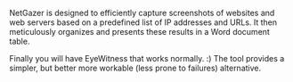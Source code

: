 NetGazer is designed to efficiently capture screenshots of websites and web servers based on a predefined list of IP addresses and URLs. It then meticulously organizes and presents these results in a Word document table.

Finally you will have EyeWitness that works normally. :) The tool provides a simpler, but better more workable (less prone to failures) alternative.
